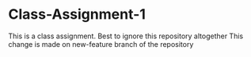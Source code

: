# Class-Assignment-1
This is a class assignment. Best to ignore this repository altogether
This change is made on new-feature branch of the repository
